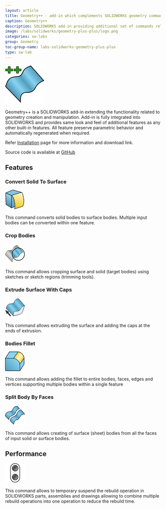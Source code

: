 ```yaml
---
layout: article
title: Geometry++ - add-in which complements SOLIDWORKS geometry commands
caption: Geometry++
description: SOLIDWORKS add-in providing additional set of commands related to geometry modifications and creation
image: /labs/solidworks/geometry-plus-plus/logo.png
categories: sw-labs
group: Geometry
toc-group-name: labs-solidworks-geometry-plus-plus
type: sw-lab
---
```

![Geometry++](logo.png)

Geometry++ is a SOLIDWORKS add-in extending the functionality related to geometry creation and manipulation. Add-in is fully integrated into SOLIDWORKS and provides same look and feel of additional features as any other built-in features. All feature preserve parametric behavior and automatically regenerated when required.

Refer [Installation](installation) page for more information and download link.

Source code is available at [GitHub](https://github.com/codestackdev/geometry-plus-plus)

## Features

### Convert Solid To Surface

![Convert Solid To Surface](/labs/solidworks/geometry-plus-plus/user-guide/convert-solid-to-surface/icon.png)

This command converts solid bodies to surface bodies. Multiple input bodies can be converted within one feature.

### Crop Bodies

![Crop Bodies](/labs/solidworks/geometry-plus-plus/user-guide/crop-bodies/icon.png)

This command allows cropping surface and solid (target bodies) using sketches or sketch regions (trimming tools).

### Extrude Surface With Caps

![Extrude Surface With Caps](/labs/solidworks/geometry-plus-plus/user-guide/extrude-surface-cap/icon.png)

This command allows extruding the surface and adding the caps at the ends of extrusion.

### Bodies Fillet

![Bodies Fillet](/labs/solidworks/geometry-plus-plus/user-guide/body-fillet/icon.png)

This command allows adding the fillet to entire bodies, faces, edges and vertices supporting multiple bodies within a single feature

### Split Body By Faces

![Split Body By Faces](/labs/solidworks/geometry-plus-plus/user-guide/split-body-by-faces/icon.png)

This command allows creating of surface (sheet) bodies from all the faces of input solid or surface bodies.

## Performance

![Suspend Rebuild](/labs/solidworks/geometry-plus-plus/user-guide/suspend-rebuild/icon.png)

This command allows to temporary suspend the rebuild operation in SOLIDWORKS parts, assemblies and drawings allowing to combine multiple rebuild operations into one operation to reduce the rebuild time.